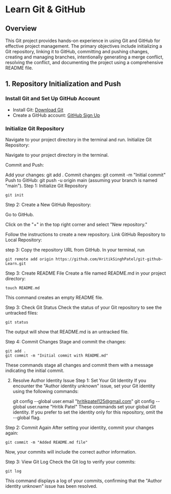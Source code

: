 # Learn Git & GitHub 

## Overview


This Git project provides hands-on experience in using Git and GitHub for effective project management. The primary objectives include initializing a Git repository, linking it to GitHub, committing and pushing changes, creating and managing branches, intentionally generating a merge conflict, resolving the conflict, and documenting the project using a comprehensive README file.


## 1. Repository Initialization and Push

### Install Git and Set Up GitHub Account

- Install Git: [Download Git](https://git-scm.com/downloads)
- Create a GitHub account: [GitHub Sign Up](https://github.com/join)

### Initialize Git Repository

Navigate to your project directory in the terminal and run.
Initialize Git Repository:

Navigate to your project directory in the terminal.



Commit and Push:

Add your changes: git add .
Commit changes: git commit -m "Initial commit"
Push to GitHub: git push -u origin main (assuming your branch is named "main").
Step 1:
Initialize Git Repository 
    
    git init

Step 2:
Create a New GitHub Repository:

Go to GitHub.

Click on the "+" in the top right corner and select "New repository."

Follow the instructions to create a new repository.
Link GitHub Repository to Local Repository:

step 3: Copy the repository URL from GitHub.
In your terminal, run

    git remote add origin https://github.com/HritikSinghPatel/git-github-Learn.git

Step 3: Create README File
Create a file named README.md in your project directory:

    touch README.md
This command creates an empty README file.

Step 3: Check Git Status
Check the status of your Git repository to see the untracked files:


    git status
The output will show that README.md is an untracked file.

Step 4: Commit Changes
Stage and commit the changes:

    git add .
    git commit -m "Initial commit with README.md"
These commands stage all changes and commit them with a message indicating the initial commit.

2. Resolve Author Identity Issue
Step 1: Set Your Git Identity
If you encounter the "Author identity unknown" issue, set your Git identity using the following commands:

    git config --global user.email "hritikpatel125@gmail.com"
    git config --global user.name "Hritik Patel"
These commands set your global Git identity. If you prefer to set the identity only for this repository, omit the --global flag.

Step 2: Commit Again
After setting your identity, commit your changes again:

    git commit -m "Added README.md file"
Now, your commits will include the correct author information.

Step 3: View Git Log
Check the Git log to verify your commits:

    git log
This command displays a log of your commits, confirming that the "Author identity unknown" issue has been resolved.
